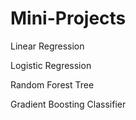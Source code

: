 # Mini-Projects

Linear Regression

Logistic Regression

Random Forest Tree

Gradient Boosting Classifier
